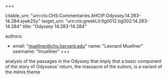 +++


citable_urn: "urn:cts:CHS:Commentaries.AHCIP:Odyssey.14.283-14.284.ejwk2Sy"
target_urn: "urn:cts:greekLit:tlg0012.tlg002:14.283-14.284"
title: "Odyssey 14.283-14.284"

authors:
- email: "muellner@chs.harvard.edu"
  name: "Leonard Muellner"
  username: "lmuellner"
+++

<p>analysis of the passages in the Odyssey that imply that a basic component of the story of Odysseus’ return, the massacre of the suitors, is a variant of the mēnis theme</p>